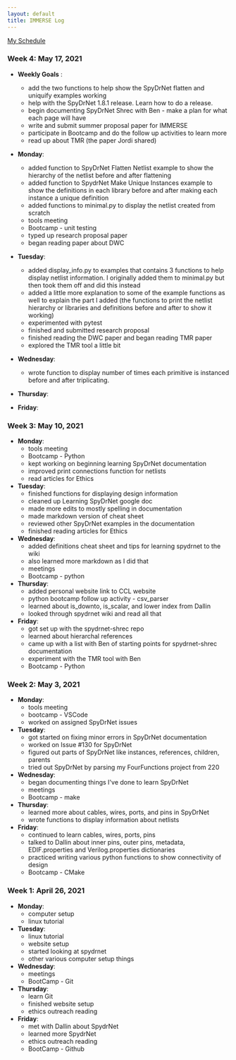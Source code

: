```yaml
---
layout: default
title: IMMERSE Log
---
```


[My Schedule](https://jacobdbrown4.github.io/jacob_brown//pages/schedule/)

### Week 4: May 17, 2021
* **Weekly Goals** :
  * add the two functions to help show the SpyDrNet flatten and uniquify examples working
  * help with the SpyDrNet 1.8.1 release. Learn how to do a release.
  * begin documenting SpyDrNet Shrec with Ben - make a plan for what each page will have 
  * write and submit summer proposal paper for IMMERSE
  * participate in Bootcamp and do the follow up activities to learn more
  * read up about TMR (the paper Jordi shared)

* **Monday**:
  * added function to SpyDrNet Flatten Netlist example to show the hierarchy of the netlist before and after flattening
  * added function  to SpydrNet Make Unique Instances example to show the definitions in each library before and after making each instance a unique definition
  * added functions to minimal.py to display the netlist created from scratch 
  * tools meeting
  * Bootcamp - unit testing
  * typed up research proposal paper
  * began reading paper about DWC
* **Tuesday**:
  * added display_info.py to examples that contains 3 functions to help display netlist information. I originally added them to minimal.py but then took them off and did this instead
  * added a little more explanation to some of the example functions as well to explain the part I added (the functions to print the netlist hierarchy or libraries and definitions before and after to show it working)
  * experimented with pytest
  * finished and submitted research proposal
  * finished reading the DWC paper and began reading TMR paper
  * explored the TMR tool a little bit
* **Wednesday**:
  * wrote function to display number of times each primitive is instanced before and after triplicating. 
* **Thursday**:
* **Friday**:

### Week 3: May 10, 2021

* **Monday**:
  * tools meeting
  * Bootcamp - Python
  * kept working on beginning learning SpyDrNet documentation
  * improved print connections function for netlists
  * read articles for Ethics
* **Tuesday**:
  * finished functions for displaying design information
  * cleaned up Learning SpyDrNet google doc
  * made more edits to mostly spelling in documentation
  * made markdown version of cheat sheet
  * reviewed other SpyDrNet examples in the documentation 
  * finished reading articles for Ethics
* **Wednesday**:
  * added definitions cheat sheet and tips for learning spydrnet to the wiki
  * also learned more markdown as I did that
  * meetings
  * Bootcamp - python
* **Thursday**:
  * added personal website link to CCL website
  * python bootcamp follow up activity - csv_parser
  * learned about is_downto, is_scalar, and lower index from Dallin
  * looked through spydrnet wiki and read all that
* **Friday**:
  * got set up with the spydrnet-shrec repo
  * learned about hierarchal references
  * came up with a list with Ben of starting points for spydrnet-shrec documentation
  * experiment with the TMR tool with Ben
  * Bootcamp - Python

### Week 2: May 3, 2021

* **Monday**:
  * tools meeting
  * bootcamp - VSCode
  * worked on assigned SpyDrNet issues
* **Tuesday**:
  * got started on fixing minor errors in SpyDrNet documentation
  * worked on Issue #130 for SpyDrNet
  * figured out parts of SpyDrNet like instances, references, children, parents
  * tried out SpyDrNet by parsing my FourFunctions project from 220
* **Wednesday**:
  * began documenting things I've done to learn SpyDrNet
  * meetings
  * Bootcamp - make
* **Thursday**:
  * learned more about cables, wires, ports, and pins in SpyDrNet
  * wrote functions to display information about netlists
* **Friday**:
  * continued to learn cables, wires, ports, pins
  * talked to Dallin about inner pins, outer pins, metadata, EDIF.properties and Verilog.properties dictionaries
  * practiced writing various python functions to show connectivity of design
  * Bootcamp - CMake

### Week 1: April 26, 2021
 
* **Monday**:
  * computer setup
  * linux tutorial
* **Tuesday**: 
  * linux tutorial
  * website setup
  * started looking at spydrnet
  * other various computer setup things
* **Wednesday**: 
  * meetings
  * BootCamp - Git
* **Thursday**:
  * learn Git
  * finished website setup
  * ethics outreach reading 
* **Friday**:
  * met with Dallin about SpydrNet
  * learned more SpydrNet
  * ethics outreach reading
  * BootCamp - Github
